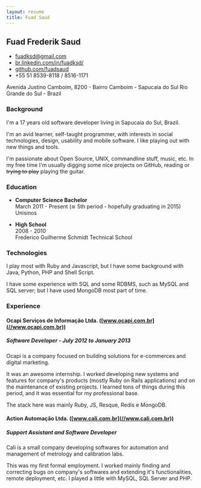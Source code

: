 ```yaml
---
layout: resume
title: Fuad Saud
---
```


## Fuad Frederik Saud

* <fuadksd@gmail.com>
* [br.linkedin.com/in/fuadksd/](//br.linkedin.com/in/fuadksd/)
* [github.com/fuadsaud](//github.com/fuadsaud)
* +55 51 8539-8118 / 8516-1171

Avenida Justino Camboim, 8200 - Bairro Camboim - Sapucaia do Sul
Rio Grande do Sul - Brazil

### Background

I'm a 17 years old software developer living in Sapucaia do Sul, Brazil.

I'm an avid learner, self-taught programmer, with interests in social
technologies, design, usability and mobile software. I like playing out with new
things and tools.

I'm passionate about Open Source, UNIX, commandline stuff, music, etc. In my
free time I'm usually digging some nice projects on GitHub, reading or
<del>trying to play</del> playing the guitar.


### Education
* **Computer Science Bachelor**  
  March 2011 - Present (≅ 5th period - hopefully graduating in 2015)  
  Unisinos

* **High School**  
  2008 - 2010  
  Frederico Guilherme Schmidt Technical School

### Technologies
I play most with Ruby and Javascript, but I have some background with Java,
Python, PHP and Shell Script.

I have some experience with SQL and some RDBMS, such as MySQL and SQL server;
but I have used MongoDB most part of time.

### Experience
#### Ocapi Serviços de Informação Ltda. ([www.ocapi.com.br](//www.ocapi.com.br))
##### Software Developer - July 2012 to January 2013
Ocapi is a company focused on building solutions for e-commerces and digital
marketing.

It was an awesome internship. I worked developing new systems and features for
company's products (mostly Ruby on Rails applications) and on the maintenance of
existing projects. I learned tons of things during this period, and it was
essential for my professional base.

The stack here was mainly Ruby, JS, Resque, Redis e MongoDB.

#### Action Automação Ltda. ([www.cali.com.br](//www.cali.com.br))
##### Support Assistant and Software Developer
Cali is a small company developing softwares for automation and management of
metrology and calibration labs.

This was my first formal employment. I worked mainly finding and correcting bugs
on company's softwares and extending it's functionalities, remote deployment,
etc. I played a little with MySQL, SQL Server and PHP.
